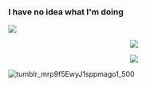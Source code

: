 ### I have no idea what I'm doing 
![](https://komarev.com/ghpvc/?username=your-github-aalinus&style=for-the-badge&color=blueviolet&label=gang)

<p align="center">
  
  <img src="![tumblr_mrp9f5EwyJ1sppmago1_500](https://github.com/user-attachments/assets/258841bc-b4e8-43b1-bb6d-1ad86a4c83d8)" />
</p>


<p align="center">
    <img src="![](https://komarev.com/ghpvc/?username=your-github-aalinus&style=for-the-badge&color=blueviolet&label=gang)" />
</p>


![tumblr_mrp9f5EwyJ1sppmago1_500](https://github.com/user-attachments/assets/258841bc-b4e8-43b1-bb6d-1ad86a4c83d8)


